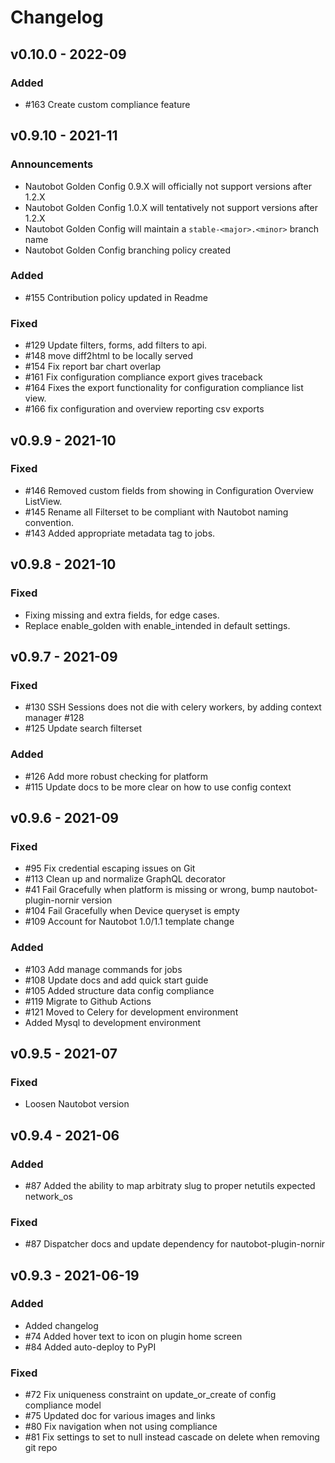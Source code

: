 # Changelog

## v0.10.0 - 2022-09

### Added

- #163 Create custom compliance feature 

## v0.9.10 - 2021-11

### Announcements

- Nautobot Golden Config 0.9.X will officially not support versions after 1.2.X
- Nautobot Golden Config 1.0.X will tentatively not support versions after 1.2.X
- Nautobot Golden Config will maintain a `stable-<major>.<minor>` branch name
- Nautobot Golden Config branching policy created

### Added

- #155 Contribution policy updated in Readme

### Fixed

- #129 Update filters, forms, add filters to api.
- #148 move diff2html to be locally served
- #154 Fix report bar chart overlap
- #161 Fix configuration compliance export gives traceback
- #164 Fixes the export functionality for configuration compliance list view.
- #166 fix configuration and overview reporting csv exports

## v0.9.9 - 2021-10

### Fixed

- #146 Removed custom fields from showing in Configuration Overview ListView.
- #145 Rename all Filterset to be compliant with Nautobot naming convention.
- #143 Added appropriate metadata tag to jobs.

## v0.9.8 - 2021-10

### Fixed

- Fixing missing and extra fields, for edge cases.
- Replace enable_golden with enable_intended in default settings.

## v0.9.7 - 2021-09

### Fixed

- #130 SSH Sessions does not die with celery workers, by adding context manager #128
- #125 Update search filterset

### Added 

- #126 Add more robust checking for platform
- #115 Update docs to be more clear on how to use config context
## v0.9.6 - 2021-09

### Fixed

- #95 Fix credential escaping issues on Git
- #113 Clean up and normalize GraphQL decorator
- #41 Fail Gracefully when platform is missing or wrong, bump nautobot-plugin-nornir version
- #104 Fail Gracefully when Device queryset is empty
- #109 Account for Nautobot 1.0/1.1 template change

### Added 

- #103 Add manage commands for jobs
- #108 Update docs and add quick start guide
- #105 Added structure data config compliance
- #119 Migrate to Github Actions
- #121 Moved to Celery for development environment
- Added Mysql to development environment

## v0.9.5 - 2021-07

### Fixed

- Loosen Nautobot version

## v0.9.4 - 2021-06

### Added

- #87 Added the ability to map arbitraty slug to proper netutils expected network_os

### Fixed

- #87 Dispatcher docs and update dependency for nautobot-plugin-nornir

## v0.9.3 - 2021-06-19

### Added

 - Added changelog
 - #74 Added hover text to icon on plugin home screen
 - #84 Added auto-deploy to PyPI

### Fixed

- #72 Fix uniqueness constraint on update_or_create of config compliance model
- #75 Updated doc for various images and links
- #80 Fix navigation when not using compliance 
- #81 Fix settings to set to null instead cascade on delete when removing git repo